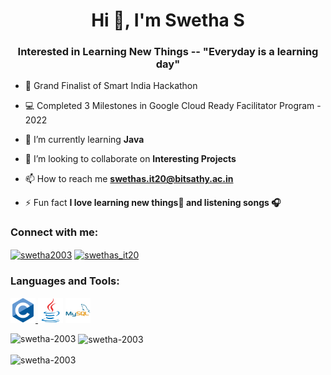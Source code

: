 

<h1 align="center">Hi 👋, I'm Swetha S</h1>

<h3 align="center">Interested in Learning New Things -- "Everyday is a learning day"</h3>

- 🏅 Grand Finalist of Smart India Hackathon

- 💻 Completed 3 Milestones in Google Cloud Ready Facilitator Program - 2022 

- 🌱 I’m currently learning **Java**

- 👯 I’m looking to collaborate on **Interesting Projects**

- 📫 How to reach me **swethas.it20@bitsathy.ac.in**

- ⚡ Fun fact **I love learning new things📍 and listening songs 🎧**

<h3 align="left">Connect with me:</h3>
<p align="left">
<a href="https://linkedin.com/in/swetha2003" target="blank"><img align="center" src="https://raw.githubusercontent.com/rahuldkjain/github-profile-readme-generator/master/src/images/icons/Social/linked-in-alt.svg" alt="swetha2003" height="30" width="40" /></a>
<a href="https://www.hackerrank.com/swethas_it20" target="blank"><img align="center" src="https://raw.githubusercontent.com/rahuldkjain/github-profile-readme-generator/master/src/images/icons/Social/hackerrank.svg" alt="swethas_it20" height="30" width="40" /></a>
</p>



<h3 align="left">Languages and Tools:</h3><p align="left"> <a href="https://www.cprogramming.com/" target="_blank" rel="noreferrer"> <img src="https://raw.githubusercontent.com/devicons/devicon/master/icons/c/c-original.svg" alt="c" width="40" height="40"/> </a> <img src="https://raw.githubusercontent.com/devicons/devicon/master/icons/java/java-original.svg" alt="java" width="40" height="40"/> </a> <a href="https://www.mysql.com/" target="_blank" rel="noreferrer"> <img src="https://raw.githubusercontent.com/devicons/devicon/master/icons/mysql/mysql-original-wordmark.svg" alt="mysql" width="40" height="40"/> </a> </p>

<p><img align="left" src="https://github-readme-stats.vercel.app/api/top-langs?username=swetha-2003&show_icons=true&locale=en&layout=compact" alt="swetha-2003" /></p>

<p>&nbsp;<img align="center" src="https://github-readme-stats.vercel.app/api?username=swetha-2003&show_icons=true&locale=en" alt="swetha-2003" /></p>

<p><img align="center" src="https://github-readme-streak-stats.herokuapp.com/?user=swetha-2003&" alt="swetha-2003" /></p>
